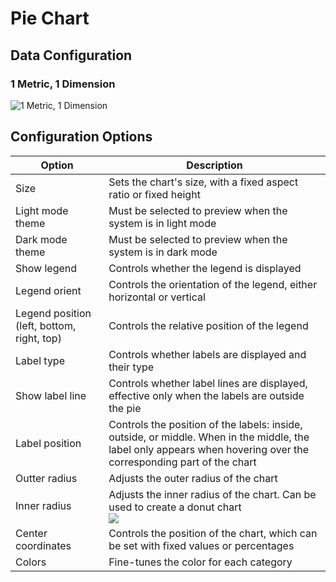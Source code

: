# Pie Chart

## Data Configuration

### 1 Metric, 1 Dimension

![1 Metric, 1 Dimension](https://static-docs.nocobase.com/202410091138527.png)

## Configuration Options

| Option                       | Description                                                                                              |
| ---------------------------- | -------------------------------------------------------------------------------------------------------- |
| Size                         | Sets the chart's size, with a fixed aspect ratio or fixed height                                          |
| Light mode theme             | Must be selected to preview when the system is in light mode                                              |
| Dark mode theme              | Must be selected to preview when the system is in dark mode                                               |
| Show legend                  | Controls whether the legend is displayed                                                                 |
| Legend orient                | Controls the orientation of the legend, either horizontal or vertical                                     |
| Legend position (left, bottom, right, top) | Controls the relative position of the legend                                                 |
| Label type                   | Controls whether labels are displayed and their type                                                      |
| Show label line              | Controls whether label lines are displayed, effective only when the labels are outside the pie             |
| Label position               | Controls the position of the labels: inside, outside, or middle. When in the middle, the label only appears when hovering over the corresponding part of the chart |
| Outter radius                | Adjusts the outer radius of the chart                                                                     |
| Inner radius                 | Adjusts the inner radius of the chart. Can be used to create a donut chart<br />![](https://static-docs.nocobase.com/202410091144473.png) |
| Center coordinates           | Controls the position of the chart, which can be set with fixed values or percentages                     |
| Colors                       | Fine-tunes the color for each category                                                                    |
